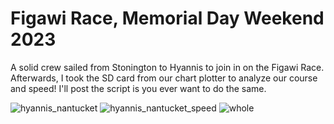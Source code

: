 # Figawi Race, Memorial Day Weekend 2023

A solid crew sailed from Stonington to Hyannis to join in on the Figawi Race. Afterwards, I took the SD card from our chart plotter to analyze our course and speed! I'll post the script is you ever want to do the same.

![hyannis_nantucket](https://github.com/LucasFJones/LucasFJones.github.io/assets/65695212/f1b392c8-b798-45b8-8748-90bfc4dcd338)
![hyannis_nantucket_speed](https://github.com/LucasFJones/LucasFJones.github.io/assets/65695212/4bce7f2f-05ff-49aa-8bcb-422449b8dc75)
![whole](https://github.com/LucasFJones/LucasFJones.github.io/assets/65695212/9dda5f11-66d2-4a31-8be9-9013b39ed387)
